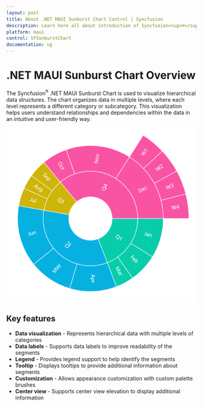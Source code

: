 ```yaml
---
layout: post
title: About .NET MAUI Sunburst Chart Control | Syncfusion
description: Learn here all about introduction of Syncfusion<sup>®</sup> .NET MAUI SunburstChart control with key features and more
platform: maui
control: SfSunburstChart
documentation: ug
---
```


# .NET MAUI Sunburst Chart Overview

The Syncfusion<sup>®</sup> .NET MAUI Sunburst Chart is used to visualize hierarchical data structures. The chart organizes data in multiple levels, where each level represents a different category or subcategory. This visualization helps users understand relationships and dependencies within the data in an intuitive and user-friendly way.

![Overview of MAUI Sunburst Chart.](Overview_image/Overview_Image.png)

## Key features

* **Data visualization** - Represents hierarchical data with multiple levels of categories
* **Data labels** - Supports data labels to improve readability of the segments
* **Legend** - Provides legend support to help identify the segments
* **Tooltip** - Displays tooltips to provide additional information about segments
* **Customization** - Allows appearance customization with custom palette brushes
* **Center view** - Supports center view elevation to display additional information